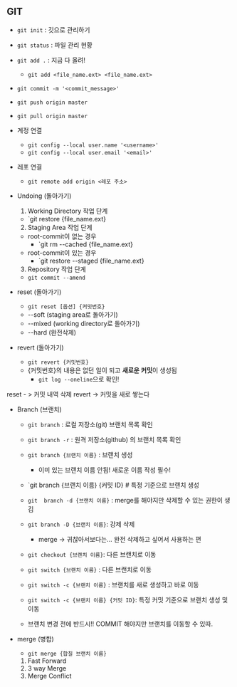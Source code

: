 ## GIT

* `git init` : 깃으로 관리하기
* `git status` : 파일 관리 현황
* `git add .` : 지금 다 올려!

  * `git add <file_name.ext> <file_name.ext>`
* `git commit -m '<commit_message>'`
* `git push origin master`
* `git pull origin master`
* 계정 연결

  * `git config --local user.name '<username>'`
  * `git config --local user.email '<email>'`
* 레포 연결

  * `git remote add origin <레포 주소>`
* Undoing (돌아가기)
  1. Working Directory 작업 단계 
    * `git restore {file_name.ext}
  
  2. Staging Area 작업 단계 
    * root-commit이 없는 경우
      * `git rm --cached {file_name.ext}
    * root-commit이 있는 경우
      * `git restore --staged {file_name.ext}

  3. Repository 작업 단계 
    * `git commit --amend` 

* reset (돌아가기)
  * `git reset [옵션] {커밋번호}`
  * --soft (staging area로 돌아가기)
  * --mixed (working directory로 돌아가기)
  * --hard (완전삭제)

* revert (돌아가기)
  * `git revert {커밋번호}`
  * {커밋번호}의 내용은 없던 일이 되고 **새로운 커밋**이 생성됨
    * `git log --oneline`으로 확인!

reset - > 커밋 내역 삭제
revert -> 커밋을 새로 쌓는다

* Branch (브랜치)

  * `git branch` : 로컬 저장소(git) 브랜치 목록 확인
  * `git branch -r` : 원격 저장소(github) 의 브랜치 목록 확인

  * `git branch {브랜치 이름}` : 브랜치 생성
    * 이미 있는 브랜치 이름 안됨! 새로운 이름 작성 필수!
  * `git branch {브랜치 이름} {커밋 ID} # 특정 기준으로 브랜치 생성

  * `git  branch -d {브랜치 이름}` : merge를 해야지만 삭제할 수 있는 권한이 생김
  * `git branch -D {브랜치 이름}`: 강제 삭제 
    * merge -> 귀찮아서보다는... 완전 삭제하고 싶어서 사용하는 편

  * `git checkout {브랜치 이름}`: 다른 브랜치로 이동
  * `git switch {브랜치 이름}` : 다른 브랜치로 이동

  * `git switch -c {브랜치 이름}` : 브랜치를 새로 생성하고 바로 이동
  * `git switch -c {브랜치 이름} {커밋 ID}`: 특정 커밋 기준으로 브랜치 생성 및 이동
  
  * 브랜치 변경 전에 반드시!! COMMIT 해야지만 브랜치를 이동할 수 있따. 

* merge (병합)
  * `git merge {합칠 브랜치 이름}`
  1. Fast Forward
  2. 3 way Merge
  3. Merge Conflict
